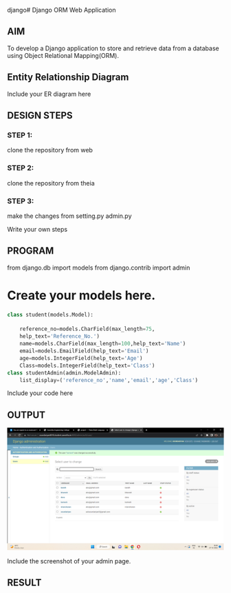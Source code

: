 django# Django ORM Web Application

## AIM
To develop a Django application to store and retrieve data from a database using Object Relational Mapping(ORM).

## Entity Relationship Diagram

Include your ER diagram here

## DESIGN STEPS

### STEP 1:
clone the repository from web

### STEP 2:
clone the repository from theia 

### STEP 3:
make the changes from setting.py admin.py

Write your own steps

## PROGRAM

from django.db import models
from django.contrib import admin
# Create your models here.
```python
class student(models.Model):

    reference_no=models.CharField(max_length=75,
    help_text='Reference_No.')
    name=models.CharField(max_length=100,help_text='Name')
    email=models.EmailField(help_text='Email')
    age=models.IntegerField(help_text='Age')
    Class=models.IntegerField(help_text='Class')
class studentAdmin(admin.ModelAdmin):
    list_display=('reference_no','name','email','age','Class')

```

Include your code here

## OUTPUT
![model](webexp2.png)

Include the screenshot of your admin page.


## RESULT

